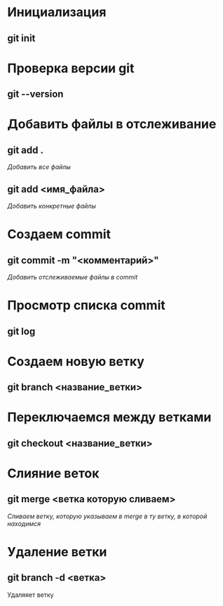 # Инициализация
## git init

# Проверка версии git
## git --version

# Добавить файлы в отслеживание
## git add .

*Добавить все файлы*

## git add <имя_файла>

*Добавить конкретные файлы*

# Создаем commit
## git commit -m "<комментарий>"

*Добавить отслеживаемые файлы в commit*

# Просмотр списка commit
## git log

# Создаем новую ветку
## git branch <название_ветки>

# Переключаемся между ветками
## git checkout <название_ветки>

# Слияние веток
## git merge <ветка которую сливаем>

*Сливаем ветку, которую указываем в merge в ту ветку, в которой находимся*

# Удаление ветки
## git branch -d <ветка>

Удаляяет ветку

